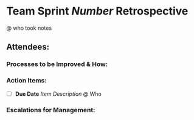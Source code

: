 # Team Sprint *Number* Retrospective
@ who took notes

## Attendees:

### Processes to be Improved & How:


### Action Items:
- [ ] **Due Date** *Item Description* @ Who

### Escalations for Management:



